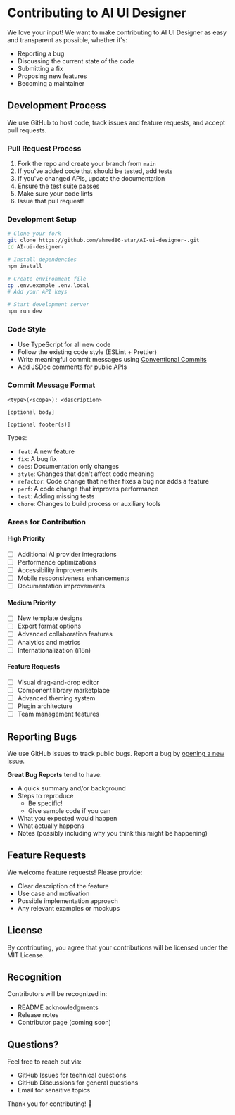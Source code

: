 # Contributing to AI UI Designer

We love your input! We want to make contributing to AI UI Designer as easy and transparent as possible, whether it's:

- Reporting a bug
- Discussing the current state of the code
- Submitting a fix
- Proposing new features
- Becoming a maintainer

## Development Process

We use GitHub to host code, track issues and feature requests, and accept pull requests.

### Pull Request Process

1. Fork the repo and create your branch from `main`
2. If you've added code that should be tested, add tests
3. If you've changed APIs, update the documentation
4. Ensure the test suite passes
5. Make sure your code lints
6. Issue that pull request!

### Development Setup

```bash
# Clone your fork
git clone https://github.com/ahmed86-star/AI-ui-designer-.git
cd AI-ui-designer-

# Install dependencies
npm install

# Create environment file
cp .env.example .env.local
# Add your API keys

# Start development server
npm run dev
```

### Code Style

- Use TypeScript for all new code
- Follow the existing code style (ESLint + Prettier)
- Write meaningful commit messages using [Conventional Commits](https://conventionalcommits.org/)
- Add JSDoc comments for public APIs

### Commit Message Format

```
<type>(<scope>): <description>

[optional body]

[optional footer(s)]
```

Types:
- `feat`: A new feature
- `fix`: A bug fix
- `docs`: Documentation only changes
- `style`: Changes that don't affect code meaning
- `refactor`: Code change that neither fixes a bug nor adds a feature
- `perf`: A code change that improves performance
- `test`: Adding missing tests
- `chore`: Changes to build process or auxiliary tools

### Areas for Contribution

#### High Priority
- [ ] Additional AI provider integrations
- [ ] Performance optimizations
- [ ] Accessibility improvements
- [ ] Mobile responsiveness enhancements
- [ ] Documentation improvements

#### Medium Priority
- [ ] New template designs
- [ ] Export format options
- [ ] Advanced collaboration features
- [ ] Analytics and metrics
- [ ] Internationalization (i18n)

#### Feature Requests
- [ ] Visual drag-and-drop editor
- [ ] Component library marketplace
- [ ] Advanced theming system
- [ ] Plugin architecture
- [ ] Team management features

## Reporting Bugs

We use GitHub issues to track public bugs. Report a bug by [opening a new issue](https://github.com/ahmed86-star/AI-ui-designer-/issues).

**Great Bug Reports** tend to have:

- A quick summary and/or background
- Steps to reproduce
  - Be specific!
  - Give sample code if you can
- What you expected would happen
- What actually happens
- Notes (possibly including why you think this might be happening)

## Feature Requests

We welcome feature requests! Please provide:

- Clear description of the feature
- Use case and motivation
- Possible implementation approach
- Any relevant examples or mockups

## License

By contributing, you agree that your contributions will be licensed under the MIT License.

## Recognition

Contributors will be recognized in:
- README acknowledgments
- Release notes
- Contributor page (coming soon)

## Questions?

Feel free to reach out via:
- GitHub Issues for technical questions
- GitHub Discussions for general questions
- Email for sensitive topics

Thank you for contributing! 🎉